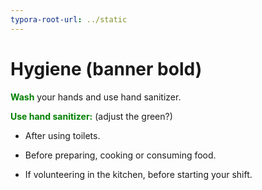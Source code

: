 ```yaml
---
typora-root-url: ../static
---
```


# Hygiene (banner bold)

<span style="color:green;">**Wash**</span> your hands and use hand sanitizer.

<span style="color:green;">**Use hand sanitizer:**</span>  (adjust the green?)

- After using toilets.

- Before preparing, cooking or consuming food.

- If volunteering in the kitchen, before starting your shift.

